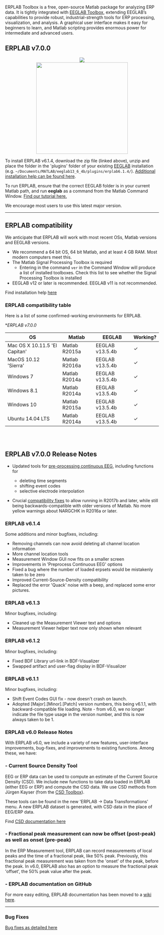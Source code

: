 
ERPLAB Toolbox is a free, open-source Matlab package for analyzing ERP data.  It is tightly integrated with [EEGLAB Toolbox](http://sccn.ucsd.edu/eeglab/), extending EEGLAB’s capabilities to provide robust, industrial-strength tools for ERP processing, visualization, and analysis.  A graphical user interface makes it easy for beginners to learn, and Matlab scripting provides enormous power for intermediate and advanced users.



## ERPLAB v7.0.0

<p align="center" >
  <a href="https://github.com/lucklab/erplab/releases/download/7.0.0/erplab7.0.0.zip"><img src="https://cloud.githubusercontent.com/assets/8988119/8532773/873b2af0-23e5-11e5-9869-c900726713a2.jpg">
<br/>

  <img src="https://cloud.githubusercontent.com/assets/5808953/8663301/1ff9a26a-297e-11e5-9e15-a7085569058f.png" width=300px >
 </a>
</p>

To install ERPLAB v6.1.4, download the zip file (linked above), unzip and place the folder in the 'plugins' folder of your existing [EEGLAB](https://sccn.ucsd.edu/eeglab/download.php) installation (e.g.  `~/Documents/MATLAB/eeglab13_6_4b/plugins/erplab6.1.4/`). [Additional installation help can be found here](https://github.com/lucklab/erplab/wiki/Installation).

To run ERPLAB, ensure that the correct EEGLAB folder is in your current Matlab path, and run **eeglab** as a command from the Matlab Command Window. [Find our tutorial here.](https://github.com/lucklab/erplab/wiki/Tutorial)

We encourage most users to use this latest major version.

---

## ERPLAB compatibility

We anticipate that ERPLAB will work with most recent OSs, Matlab versions and EEGLAB versions.

- We recommend a 64 bit OS, 64 bit Matlab, and at least 4 GB RAM. Most modern computers meet this.
- The Matlab Signal Processing Toolbox is required
  - Entering in the command `ver` in the Command Window will produce a list of installed toolboxes. Check this list to see whether the Signal Processing Toolbox is installed
- EEGLAB v12 or later is recommended. EEGLAB v11 is not recommended.

Find installation help [here](http://erpinfo.org/erplab)

### ERPLAB compatibility table

Here is a list of some confirmed-working environments for ERPLAB.

**ERPLAB v7.0.0*

| **OS** | **Matlab** | **EEGLAB** | Working? |
| --- | --- | --- | --- |
| Mac OS X 10.11.5 'El Capitan' | Matlab R2015a | EEGLAB v13.5.4b | ✓ |
| MacOS 10.12 'Sierra' | Matlab R2016a | EEGLAB v13.5.4b | ✓  |
| Windows 7 | Matlab R2014a | EEGLAB v13.5.4b | ✓ |
| Windows 8.1 | Matlab R2014a | EEGLAB v13.5.4b | ✓ |
| Windows 10 | Matlab R2015a | EEGLAB v13.5.4b | ✓ |
| Ubuntu 14.04 LTS | Matlab R2014a | EEGLAB v13.5.4b | ✓ |

<br/>
<br/>



## ERPLAB v7.0.0 Release Notes

- Updated tools for [pre-processing continuous EEG](https://github.com/lucklab/erplab/wiki/Continuous-EEG-Preprocessing), including functions for
   - deleting time segments
   - shifting event codes
   - selective electrode interpolation

- Crucial [compatibility fixes](https://github.com/lucklab/erplab/issues/56) to allow running in R2017b and later, while still being backwards-compatible with older versions of Matlab. No more yellow warnings about NARGCHK in R2016a or later.




### ERPLAB v6.1.4
Some additions and minor bugfixes, including:
- Removing channels can now avoid deleting all channel location information
- More channel location tools
- Measurement Window GUI now fits on a smaller screen
- Improvements in 'Preprocess Continuous EEG' options
- Fixed a bug where the number of loaded erpsets would be mistakenly taken to be zero
- Improved Current-Source-Density compatibility
- Replaced the error 'Quack' noise with a beep, and replaced some error pictures.

### ERPLAB v6.1.3
Minor bugfixes, including:
- Cleaned up the Measurement Viewer text and options
- Measurement Viewer helper text now only shown when relevant

### ERPLAB v6.1.2
Minor bugfixes, including:
- Fixed BDF Library url-link in BDF-Visualizer
- Swapped artifact and user-flag display in BDF-Visualizer

### ERPLAB v6.1.1
Minor bugfixes, including:
- Shift Event Codes GUI fix - now doesn't crash on launch.
- Adopted [Major].[Minor].[Patch] version numbers, this being v6.1.1, with backward-compatible file loading. Note - from v6.0, we no longer indicate the file type usage in the version number, and this is now always taken to be 1.

### ERPLAB v6.0 Release Notes

With ERPLAB v6.0, we include a variety of new features, user-interface improvements, bug-fixes, and improvements to existing functions. Among these, we have:


### - Current Source Density Tool

EEG or ERP data can be used to compute an estimate of the Current Source Density (CSD). We include new functions to take data loaded in ERPLAB (either EEG or ERP) and compute the CSD data. We use CSD methods from Jürgen Kayser (from the [CSD Toolbox](http://psychophysiology.cpmc.columbia.edu/Software/CSDtoolbox/)).

These tools can be found in the new 'ERPLAB -> Data Transformations' menu. A new ERPLAB dataset is generated, with CSD data in the place of EEG/ERP data.

Find [CSD documentation here](https://github.com/lucklab/erplab/wiki/Current-Source-Density-(CSD)-tool)


### - Fractional peak measurement can now be offset (post-peak) as well as onset (pre-peak)

In the ERP Measurement tool, ERPLAB can record measurements of local peaks and the time of a fractional peak, like 50% peak. Previously, this fractional peak measurement was taken from the 'onset' of the peak, before the peak. In v6.0, ERPLAB also has an option to measure the fractional peak 'offset', the 50% peak value after the peak.



### - ERPLAB documentation on GitHub

For more easy editing, ERPLAB documentation has been moved to a [wiki here](https://github.com/lucklab/erplab/wiki).



----
### Bug Fixes

[Bug fixes as detailed here](https://github.com/lucklab/erplab/issues?utf8=%E2%9C%93&q=is%3Aissue+is%3Aclosed)
